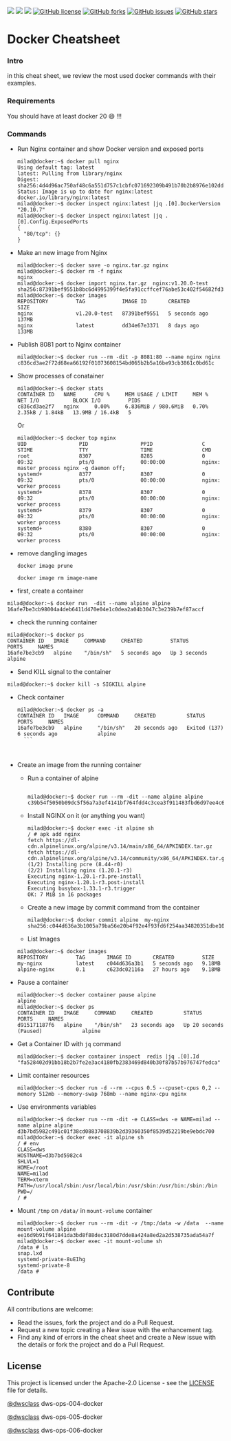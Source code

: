[![](https://img.shields.io/badge/dwclass-dev--004--git-brightgreen?style=plastic)](https://github.com/mi-alkhamis/docker-cheatsheet/blob/main/README.md)
[![](https://img.shields.io/badge/dwclass-dev--005--git-brightgreen?style=plastic)](https://github.com/mi-alkhamis/docker-cheatsheet/blob/main/README.md)
[![](https://img.shields.io/badge/dwclass-dev--006--git-brightgreen?style=plastic)](https://github.com/mi-alkhamis/docker-cheatsheet/blob/main/README.md)
[![GitHub license](https://img.shields.io/github/license/mi-alkhamis/docker-cheatsheet?color=ff1020&style=plastic)](https://github.com/mi-alkhamis/docker-cheatsheet/blob/main/LICENSE)
[![GitHub forks](https://img.shields.io/github/forks/mi-alkhamis/docker-cheatsheet?style=plastic)](https://github.com/mi-alkhamis/docker-cheatsheet/network)
[![GitHub issues](https://img.shields.io/github/issues/mi-alkhamis/docker-cheatsheet?color=blue&style=plastic)](https://github.com/mi-alkhamis/docker-cheatsheet/issues)
[![GitHub stars](https://img.shields.io/github/stars/mi-alkhamis/docker-cheatsheet?style=plastic)](https://github.com/mi-alkhamis/docker-cheatsheet/stargazers)


# Docker Cheatsheet

### Intro

in this cheat sheet, we review the most used docker commands with their examples.



### Requirements

  You should have at least docker 20 :smile: !!!



### Commands

- Run Nginx container and show Docker version and exposed ports

  ``` console
  milad@docker:~$ docker pull nginx
  Using default tag: latest
  latest: Pulling from library/nginx
  Digest: sha256:4d4d96ac750af48c6a551d757c1cbfc071692309b491b70b2b8976e102dd3fef
  Status: Image is up to date for nginx:latest
  docker.io/library/nginx:latest
  milad@docker:~$ docker inspect nginx:latest |jq .[0].DockerVersion
  "20.10.7"
  milad@docker:~$ docker inspect nginx:latest |jq .[0].Config.ExposedPorts
  {
    "80/tcp": {}
  }
  ```

  

- Make an new image from Nginx

  ```console
  milad@docker:~$ docker save -o nginx.tar.gz nginx
  milad@docker:~$ docker rm -f nginx 
  nginx
  milad@docker:~$ docker import nginx.tar.gz  nginx:v1.20.0-test
  sha256:87391bef9551b8bc6d4995399f4e5fa91ccffcef76abe53c402f54682fd3fb75
  milad@docker:~$ docker images
  REPOSITORY         TAG            IMAGE ID       CREATED          SIZE
  nginx              v1.20.0-test   87391bef9551   5 seconds ago    137MB
  nginx              latest         dd34e67e3371   8 days ago       133MB
  ```

  

- Publish 8081 port to Nginx container

  ```console
  milad@docker:~$ docker run --rm -dit -p 8081:80 --name nginx nginx
  c836cd3ae2f72d68ea66192f01073608154bd065b2b5a16be93cb3861c0bd61c
  ```

  

- Show processes of conatainer

  ```console
  milad@docker:~$ docker stats
  CONTAINER ID   NAME      CPU %     MEM USAGE / LIMIT     MEM %     NET I/O           BLOCK I/O         PIDS
  c836cd3ae2f7   nginx     0.00%     6.836MiB / 980.6MiB   0.70%     2.35kB / 1.84kB   13.9MB / 16.4kB   5
  ```

  Or

  ```console
  milad@docker:~$ docker top nginx
  UID                 PID                 PPID                C                   STIME               TTY                 TIME                CMD
  root                8307                8285                0                   09:32               pts/0               00:00:00            nginx: master process nginx -g daemon off;
  systemd+            8377                8307                0                   09:32               pts/0               00:00:00            nginx: worker process
  systemd+            8378                8307                0                   09:32               pts/0               00:00:00            nginx: worker process
  systemd+            8379                8307                0                   09:32               pts/0               00:00:00            nginx: worker process
  systemd+            8380                8307                0                   09:32               pts/0               00:00:00            nginx: worker process
  ```

  

- remove dangling images

  `docker image prune`

  `docker image rm image-name`

 - first, create a container 

  ```console
  milad@docker:~$ docker run  -dit --name alpine alpine
  16afe7be3cb98004a4deb6411d470e04e1c0dea2a04b3047c3e239b7ef87accf
  ```
  - check the running container
  
  ```console
  milad@docker:~$ docker ps
  CONTAINER ID   IMAGE     COMMAND     CREATED         STATUS         PORTS     NAMES
  16afe7be3cb9   alpine    "/bin/sh"   5 seconds ago   Up 3 seconds             alpine
  ```
  
   - Send KILL signal to the container
   
   
  ``` console
  milad@docker:~$ docker kill -s SIGKILL alpine 
  ```
   
    
- Check container
  
    ```console
    milad@docker:~$ docker ps -a
    CONTAINER ID   IMAGE      COMMAND     CREATED          STATUS                       PORTS     NAMES
    16afe7be3cb9   alpine     "/bin/sh"   20 seconds ago   Exited (137) 6 seconds ago             alpine 
      ```
  
    

- Create an image from the running container

  - Run a container of alpine

    ```console
    
    milad@docker:~$ docker run --rm -dit --name alpine alpine 
    c39b54f5050b09dc5f56a7a3ef4141bf764fdd4c3cea3f911483fbd6d97ee4c6
    
    ```

  - Install NGINX on it (or anything you want)

    ```console
    milad@docker:~$ docker exec -it alpine sh
    / # apk add nginx
    fetch https://dl-cdn.alpinelinux.org/alpine/v3.14/main/x86_64/APKINDEX.tar.gz
    fetch https://dl-cdn.alpinelinux.org/alpine/v3.14/community/x86_64/APKINDEX.tar.gz
    (1/2) Installing pcre (8.44-r0)
    (2/2) Installing nginx (1.20.1-r3)
    Executing nginx-1.20.1-r3.pre-install
    Executing nginx-1.20.1-r3.post-install
    Executing busybox-1.33.1-r3.trigger
    OK: 7 MiB in 16 packages
    
    ```

  - Create a new image  by commit command from the container

    ```console
    milad@docker:~$ docker commit alpine  my-nginx
    sha256:c044d636a3b1005a79ba56e20b4f92e4f93fd6f254aa34820351dbe10ffc4eb4
    ```

  - List Images

  ```console
  milad@docker:~$ docker images
  REPOSITORY         TAG       IMAGE ID       CREATED         SIZE
  my-nginx           latest    c044d636a3b1   5 seconds ago   9.18MB
  alpine-nginx       0.1       c623dc02116a   27 hours ago    9.18MB
  ```

- Pause a container

  ```console
  milad@docker:~$ docker container pause alpine 
  alpine
  milad@docker:~$ docker ps
  CONTAINER ID   IMAGE     COMMAND     CREATED          STATUS                   PORTS     NAMES
  d915171187f6   alpine    "/bin/sh"   23 seconds ago   Up 20 seconds (Paused)             alpine
  ```
  
- Get a Container ID with `jq` command

  ```console
  milad@docker:~$ docker container inspect  redis |jq .[0].Id
  "fa528402d91bb18b2b7fe2e3ac4180fb2383469d840b30f87b57b976747fedca"
  ```

- Limit container resources

  ```console
  milad@docker:~$ docker run -d --rm --cpus 0.5 --cpuset-cpus 0,2 --memory 512mb --memory-swap 768mb --name nginx-cpu nginx
  
  ```

- Use environments variables

  ```console
  milad@docker:~$ docker run --rm -dit -e CLASS=dws -e NAME=milad --name alpine alpine
  d3b7bd5982c491c01f38cd0883708839b2d39360350f8539d52219be9ebdc700
  milad@docker:~$ docker exec -it alpine sh
  / # env
  CLASS=dws
  HOSTNAME=d3b7bd5982c4
  SHLVL=1
  HOME=/root
  NAME=milad
  TERM=xterm
  PATH=/usr/local/sbin:/usr/local/bin:/usr/sbin:/usr/bin:/sbin:/bin
  PWD=/
  / # 
  ```
  
- Mount `/tmp` on `/data/` in `mount-volume` container 

  ```console
  milad@docker:~$ docker run --rm -dit -v /tmp:/data -w /data  --name mount-volume alpine
  ee16d9b91f641841da3bd8f88dec3180d7dde8a424a8ed2a2d538735ada54a7f
  milad@docker:~$ docker exec -it mount-volume sh
  /data # ls
  snap.lxd                 
  systemd-private-8uEIhg   
  systemd-private-8
  /data # 
  
  ```

  

## Contribute

All contributions are welcome:

- Read the issues, fork the project and do a Pull Request.
- Request a new topic creating a New issue with the enhancement tag.
- Find any kind of errors in the cheat sheet and create a New issue with the details or fork the project and do a Pull Request.



## License

This project is licensed under the Apache-2.0 License  - see the [LICENSE](https://github.com/mi-alkhamis/docker-cheatsheet/blob/main/LICENSE) file for details.

[@dwsclass](https://github.com/dwsclass) dws-ops-004-docker

[@dwsclass](https://github.com/dwsclass) dws-ops-005-docker

[@dwsclass](https://github.com/dwsclass) dws-ops-006-docker
